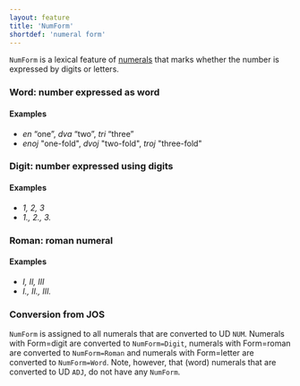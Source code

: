```yaml
---
layout: feature
title: 'NumForm'
shortdef: 'numeral form'
---
```


`NumForm` is a lexical feature of [numerals](NUM) that marks whether the number is expressed by digits or letters.

### Word: number expressed as word

#### Examples

* _en_ “one”, _dva_ “two”, _tri_ “three”
* _enoj_ "one-fold", _dvoj_ "two-fold", _troj_ "three-fold"

### Digit: number expressed using digits

#### Examples

* _1, 2, 3_
* _1., 2., 3._

### Roman: roman numeral

#### Examples

* _I, II, III_
* _I., II., III._

### Conversion from JOS

`NumForm` is assigned to all numerals that are converted to UD `NUM`. Numerals with Form=digit are converted to `NumForm=Digit`, numerals with Form=roman are converted to `NumForm=Roman` and numerals with Form=letter are converted to `NumForm=Word`. Note, however, that (word) numerals that are converted to UD `ADJ`, do not have any `NumForm`.
<!-- Interlanguage links updated Út zář 29 18:40:56 CEST 2020 -->
